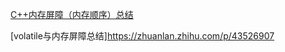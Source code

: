 [C++内存屏障（内存顺序）总结](https://www.dazhuanlan.com/2019/12/14/5df40323d6adf/)

[volatile与内存屏障总结]https://zhuanlan.zhihu.com/p/43526907